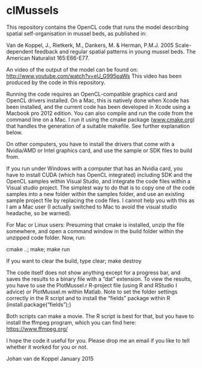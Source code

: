 # clMussels

This repository contains the OpenCL code that runs the model describing spatial self-organisation in mussel beds, as published in:

Van de Koppel, J., Rietkerk, M., Dankers, M. & Herman, P.M.J. 2005 Scale-dependent feedback and regular spatial patterns in young mussel beds. The American Naturalist 165:E66-E77.

An video of the output of the model can be found on: http://www.youtube.com/watch?v=eU_G995paWs
This video has been produced by the code in this repository.

Running the code requires an OpenCL-compatible graphics card and OpenCL drivers installed. On a Mac, this is natively done when Xcode has been installed, and the current code has been developed in Xcode using a Macbook pro 2012 edition. You can also compile and run the code from the command line on a Mac. I run it using the cmake package (www.cmake.org) that handles the generation of a suitable makefile. See further explanation below.

On other computers, you have to install the drivers that come with a Nvidia/AMD or Intel graphics card, and use the sample or SDK files to build from.

If you run under Windows with a computer that has an Nvidia card, you have to install CUDA (which has OpenCL integrated) including SDK and the OpenCL samples within Visual Studio, and integrate the code files within a Visual studio project. The simplest way to do that is to copy one of the code samples into a new folder within the samples folder, and use an existing sample project file by replacing the code files. I cannot help you with this as I am a Mac user (I actually switched to Mac to avoid the visual studio headache, so be warned).

For Mac or Linux users: 
Presuming that cmake is installed, unzip the file somewhere, and open a command window in the build folder within the unzipped code folder. Now, run:

cmake ..;
make; 
make run

If you want to clear the build, type
clear; make destroy

The code itself does not show anything except for a progress bar, and saves the results to a binary file with a “dat” extension. To view the results, you have to use the PlotMussel.r R-project file (using R and RStudio I advice) or PlotMussel.m within Matlab. Note to set the folder settings correctly in the R script and to install the “fields” package within R (install.package(“fields”);)

Both scripts can make a movie. The R script is best for that, but you have to install the ffmpeg program, which you can find here: https://www.ffmpeg.org/ 

I hope the code it useful for you. Please drop me an email if you like to tell whether it worked for you or not.

Johan van de Koppel
January 2015



